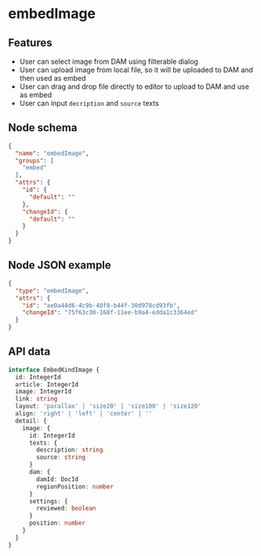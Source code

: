 # embedImage

## Features
- User can select image from DAM using filterable dialog
- User can upload image from local file, so it will be uploaded to DAM and then used as embed
- User can drag and drop file directly to editor to upload to DAM and use as embed
- User can input `decription` and `source` texts

## Node schema

```json
{
  "name": "embedImage",
  "groups": [
    "embed"
  ],
  "attrs": {
    "id": {
      "default": ""
    },
    "changeId": {
      "default": ""
    }
  }
}
```

## Node JSON example

```json
{
  "type": "embedImage",
  "attrs": {
    "id": "ae0a44d6-4c9b-40f8-b44f-30d978cd93fb",
    "changeId": "75f63c30-168f-11ee-b9a4-edda1c3364ed"
  }
}
```

## API data

```ts
interface EmbedKindImage {
  id: IntegerId
  article: IntegerId
  image: IntegerId
  link: string
  layout: 'parallax' | 'size20' | 'size100' | 'size120'
  align: 'right' | 'left' | 'center' | ''
  detail: {
    image: {
      id: IntegerId
      texts: {
        description: string
        source: string
      }
      dam: {
        damId: DocId
        regionPosition: number
      }
      settings: {
        reviewed: boolean
      }
      position: number
    }
  }
}
```
